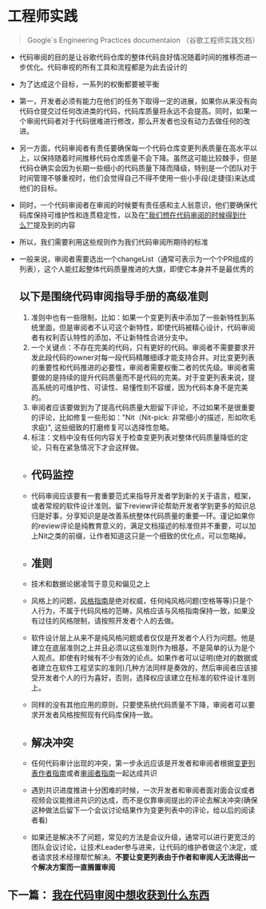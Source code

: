 # 工程师实践

> Google`s Engineering Practices documentaion （谷歌工程师实践文档）

- 代码审阅的目的是让谷歌代码仓库的整体代码良好情况随着时间的推移而进一步优化。代码审视的所有工具和流程都是为此去设计的

- 为了达成这个目标，一系列的权衡都要被平衡

- 第一，开发者必须有能力在他们的任务下取得一定的进展，如果你从来没有向代码仓提交过任何改进类的代码，代码库质量将永远不会提高。同时，如果一个审阅代码者对于代码很难进行修改，那么开发者也没有动力去做任何的改进。

- 另一方面，代码审阅者有责任要确保每一个代码仓库变更列表质量在高水平以上，以保持随着时间推移代码仓库质量不会下降。虽然这可能比较棘手，但是代码仓确实会因为长期一些细小的代码质量下降而降级，特别是一个团队对于时间管理不够重视时，他们会觉得自己不得不使用一些小手段(走捷径)来达成他们的目标。

- 同时，一个代码审阅者在审阅的时候要有责任感和主人翁意识，他们要确保代码库保持可维护性和连贯稳定性，以及在["我们想在代码审阅的时候得到什么?"](https://google.github.io/eng-practices/review/reviewer/looking-for.html)提及到的内容

- 所以，我们需要利用这些规则作为我们代码审阅所期待的标准

- 一般来说，审阅者需要选出一个changeList（通常可表示为一个个PR组成的列表），这个人能扛起整体代码质量推进的大旗，即使它本身并不是最优秀的

  ## 以下是围绕代码审阅指导手册的高级准则

  1. 准则中也有一些限制，比如：如果一个变更列表中添加了一些新特性到系统里面，但是审阅者不认可这个新特性，即使代码被精心设计，代码审阅者有权利否认特性的添加，不让新特性合进分支中。
  2. 一个关键点：不存在完美的代码，只有更好的代码。审阅者不需要要求开发此段代码的owner对每一段代码精雕细琢才能支持合并。对比变更列表的重要性和代码推进的必要性，审阅者需要权衡二者的优先级。审阅者需要做的是持续的提升代码质量而不是代码的完美。对于变更列表来说，提高系统的可维护性、可读性、易懂性刻不容缓，因为代码本身不是完美的。
  3. 审阅者应该要做到为了提高代码质量大胆留下评论，不过如果不是很重要的评论，比如修复一些形如："Nit（Nit-pick: 非常细小的描述，形如吹毛求疵)", 这些细致的打磨修复可以选择性忽略。
  4. 标注：文档中没有任何内容关于检查变更列表对整体代码质量降低的定论，只有在紧急情况下才会这样做。

  - ## 代码监控

  - 代码审阅应该要有一套重要范式来指导开发者学到新的关于语言，框架，或者常规的软件设计准则。留下review评论帮助开发者学到更多的知识总归是好事，分享知识是是改善系统整体代码质量的重要一环。谨记如果你的review评论是纯教育意义的，满足文档描述的标准但并不重要，可以加上Nit之类的前缀，让作者知道这只是一个细致的优化点，可以忽略掉。

  - ## 准则

  - 技术和数据论据凌驾于意见和偏见之上

  - 风格上的问题，[风格指南](http://google.github.io/styleguide/)是绝对权威，任何纯风格问题(空格等等)只是个人行为，不属于代码风格的范畴，风格应该与风格指南保持一致，如果没有过往的风格限制，请按照开发者个人的去做。

  - 软件设计层上从来不是纯风格问题或者仅仅是开发者个人行为问题。他是建立在底层准则之上并且必须以这些准则作为根基，不是简单的认为是个人观点。即使有时候有不少有效的论点。如果作者可以证明(绝对的数据或者建立在软件工程坚实的准则)几种方法同样是奏效的，然后审阅者应该接受开发者个人的行为喜好，否则，选择权应该建立在标准的软件设计准则上。

  - 同样的没有其他应用的原则，只要使系统代码质量不下降，审阅者可以要求开发者风格按照现有代码库保持一致。

  

  - ## 解决冲突

  - 任何代码审计出现的冲突，第一步永远应该是开发者和审阅者根据[变更列表作者指南](https://google.github.io/eng-practices/review/developer/)或者[审阅者指南](https://google.github.io/eng-practices/review/reviewer/)一起达成共识

  - 遇到共识进度推进十分困难的时候，一次开发者和审阅者面对面会议或者视频会议能推进共识的达成，而不是仅靠审阅提出的评论去解决冲突(确保这种做法后留下一个会议讨论结果作为变更列表中的评论，给以后的阅读者看)

  - 如果还是解决不了问题，常见的方法是会议升级，通常可以进行更宽泛的团队会议讨论，让技术Leader参与进来，让代码的维护者做这个决定，或者请求技术经理帮忙解决。**不要让变更列表由于作者和审阅人无法得出一个解决方案而一直搁置审阅**



## 下一篇： [我在代码审阅中想收获到什么东西]()


